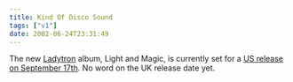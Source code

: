 ```yaml
---
title: Kind Of Disco Sound
tags: ["v1"]
date: 2002-06-24T23:31:49
---
```


The new [Ladytron][1] album, Light and Magic, is currently set for a [US release on September 17th][2]. No word on the UK release date yet.

[1]: http://www.ladytron.com/ "official Ladytron website"
[2]: http://www.emperornorton.com/mod/artistpage.php3?artist=ladytron "Ladytron section on Emperor Norton Records"

